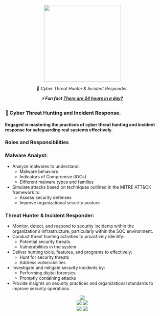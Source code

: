 <div align="center">
  <img src="https://github.com/k4t3pr0/k4t3pr0/blob/main/who_am_I__!_Black.png" width="250">
</div>

<div align="center">
  <p><em>💬 Cyber Threat Hunter & Incident Responder.</em></p>
  <p><strong><em>⚡ Fun fact <span style="text-decoration: underline;">There are 24 hours in a day?</span></em></strong></p>  
</div>

 <div align="left"> 
<h3>💬 Cyber Threat Hunting and Incident Response.</h3>

<h4>Engaged in mastering the practices of cyber threat hunting and incident response for safeguarding real systems effectively.</h4>

<h3>Roles and Responsibilities</h3>

<h3>Malware Analyst:</h3>
<ul>
  <li>Analyze malwares to understand:
    <ul>
      <li>Malware behaviors</li>
      <li>Indicators of Compromise (IOCs)</li>
      <li>Different malware types and families</li>
    </ul>
  </li>
  <li>Simulate attacks based on techniques outlined in the MITRE ATT&CK framework to:
    <ul>
      <li>Assess security defenses</li>
      <li>Improve organizational security posture</li>
    </ul>
  </li>
</ul>

<h3>Threat Hunter & Incident Responder:</h3>
<ul>
  <li>Monitor, detect, and respond to security incidents within the organization’s infrastructure, particularly within the SOC environment.</li>
  <li>Conduct threat hunting activities to proactively identify:
    <ul>
      <li>Potential security threats</li>
      <li>Vulnerabilities in the system</li>
    </ul>
  </li>
  <li>Deliver hunting tools, features, and programs to effectively:
    <ul>
      <li>Hunt for security threats</li>
      <li>Address vulnerabilities</li>
    </ul>
  </li>
  <li>Investigate and mitigate security incidents by:
    <ul>
      <li>Performing digital forensics</li>
      <li>Promptly containing attacks</li>
    </ul>
  </li>
  <li>Provide insights on security practices and organizational standards to improve security operations.</li>
</ul>
</div>

</div>
<div align="center">
  <img src="http://github-profile-summary-cards.vercel.app/api/cards/profile-details?username=k4t3pr0&theme=dark">
</div>

<div align="center">
  <img src="http://github-profile-summary-cards.vercel.app/api/cards/repos-per-language?username=k4t3pr0&theme=dark">
  <img src="http://github-profile-summary-cards.vercel.app/api/cards/most-commit-language?username=k4t3pr0&theme=dark">
</div>

<div align="center">
  <img src="http://github-profile-summary-cards.vercel.app/api/cards/stats?username=k4t3pr0&theme=dark">
  <img src="http://github-profile-summary-cards.vercel.app/api/cards/productive-time?username=k4t3pr0&theme=dark&utcOffset=8">
</div>
